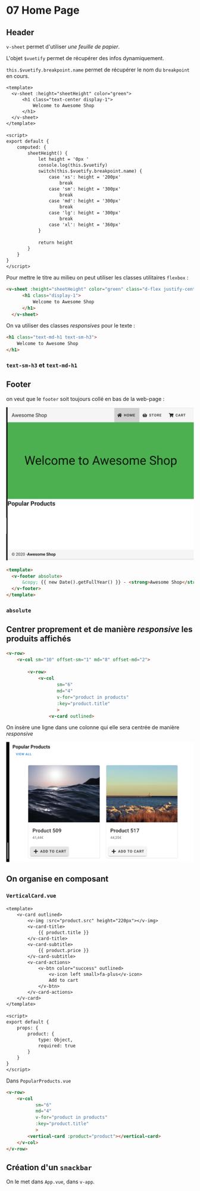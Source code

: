 # 07 Home Page



## Header

`v-sheet` permet d'utiliser *une feuille de papier*.

L'objet `$vuetify` permet de récupérer des infos dynamiquement.

`this.$vuetify.breakpoint.name` permet de récupérer le nom du `breakpoint` en cours.

```vue
<template>
  <v-sheet :height="sheetHeight" color="green">
      <h1 class="text-center display-1">
          Welcome to Awesome Shop
      </h1>
  </v-sheet>
</template>

<script>
export default {
    computed: {
        sheetHeight() {
            let height = '0px '
            console.log(this.$vuetify)
            switch(this.$vuetify.breakpoint.name) {
                case 'xs': height = '200px'
                    break
                case 'sm': height = '300px'
                    break
                case 'md': height = '300px'
                    break
                case 'lg': height = '300px'
                    break
                case 'xl': height = '360px'
            }

            return height
        }
    }
}
</script>
```

Pour mettre le titre au milieu on peut utiliser les classes utilitaires `flexbox` :

```html
<v-sheet :height="sheetHeight" color="green" class="d-flex justify-center align-center ">
      <h1 class="display-1">
          Welcome to Awesome Shop
      </h1>
  </v-sheet>
```

On va utiliser des classes *responsives* pour le texte :

```html
<h1 class="text-md-h1 text-sm-h3">
    Welcome to Awesome Shop
</h1>
```

### `text-sm-h3` et `text-md-h1`



## Footer

on veut que le `footer` soit toujours collé en bas de la web-page :

<img src="assets/footer-absolute.png" alt="footer-absolute" style="zoom:50%;" />

```html
<template>
  <v-footer absolute>
      &copy; {{ new Date().getFullYear() }} - <strong>Awesome Shop</strong>
  </v-footer>
</template>
```

### `absolute`

## Centrer proprement et de manière *responsive* les produits affichés

```html
<v-row>
    <v-col sm="10" offset-sm="1" md="8" offset-md="2">
        
        <v-row>
            <v-col
                   sm="6"
                   md="4"
                   v-for="product in products"
                   :key="product.title"
                   >
                <v-card outlined>
```

On insère une ligne dans une colonne qui elle sera centrée de manière *responsive*

<img src="assets/responsive-centering.png" alt="responsive-centering" style="zoom:50%;" />



## On organise en composant

### `VerticalCard.vue`

```vue
<template>
    <v-card outlined>
        <v-img :src="product.src" height="220px"></v-img>
        <v-card-title>
            {{ product.title }}
        </v-card-title>
        <v-card-subtitle>
            {{ product.price }}
        </v-card-subtitle>
        <v-card-actions>
            <v-btn color="success" outlined>
                <v-icon left small>fa-plus</v-icon>
                Add to cart
            </v-btn>
        </v-card-actions>
    </v-card>
</template>

<script>
export default {
    props: {
        product: {
            type: Object,
            required: true
        }
    }
}
</script>
```

Dans `PopularProducts.vue`

```html
<v-row>
    <v-col
           sm="6"
           md="4"
           v-for="product in products"
           :key="product.title"
           >
        <vertical-card :product="product"></vertical-card>
    </v-col>
</v-row>
```





## Création d'un `snackbar`

On le met dans `App.vue`, dans `v-app`.



